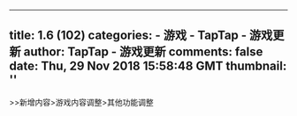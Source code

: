 
---
title: 1.6 (102)
categories: 
    - 游戏
    - TapTap - 游戏更新
author: TapTap - 游戏更新
comments: false
date: Thu, 29 Nov 2018 15:58:48 GMT
thumbnail: ''
---

<div>   
<div>>>新增内容>游戏内容调整>其他功能调整</div>  
</div>
            
